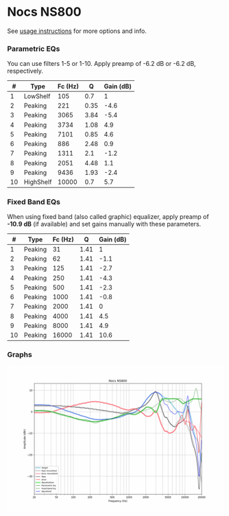 # Nocs NS800
See [usage instructions](https://github.com/jaakkopasanen/AutoEq#usage) for more options and info.

### Parametric EQs
You can use filters 1-5 or 1-10. Apply preamp of -6.2 dB or -6.2 dB, respectively.

|   # | Type      |   Fc (Hz) |    Q |   Gain (dB) |
|-----|-----------|-----------|------|-------------|
|   1 | LowShelf  |       105 | 0.7  |         1   |
|   2 | Peaking   |       221 | 0.35 |        -4.6 |
|   3 | Peaking   |      3065 | 3.84 |        -5.4 |
|   4 | Peaking   |      3734 | 1.08 |         4.9 |
|   5 | Peaking   |      7101 | 0.85 |         4.6 |
|   6 | Peaking   |       886 | 2.48 |         0.9 |
|   7 | Peaking   |      1311 | 2.1  |        -1.2 |
|   8 | Peaking   |      2051 | 4.48 |         1.1 |
|   9 | Peaking   |      9436 | 1.93 |        -2.4 |
|  10 | HighShelf |     10000 | 0.7  |         5.7 |

### Fixed Band EQs
When using fixed band (also called graphic) equalizer, apply preamp of **-10.9 dB** (if available) and set gains manually with these parameters.

|   # | Type    |   Fc (Hz) |    Q |   Gain (dB) |
|-----|---------|-----------|------|-------------|
|   1 | Peaking |        31 | 1.41 |         1   |
|   2 | Peaking |        62 | 1.41 |        -1.1 |
|   3 | Peaking |       125 | 1.41 |        -2.7 |
|   4 | Peaking |       250 | 1.41 |        -4.3 |
|   5 | Peaking |       500 | 1.41 |        -2.3 |
|   6 | Peaking |      1000 | 1.41 |        -0.8 |
|   7 | Peaking |      2000 | 1.41 |         0   |
|   8 | Peaking |      4000 | 1.41 |         4.5 |
|   9 | Peaking |      8000 | 1.41 |         4.9 |
|  10 | Peaking |     16000 | 1.41 |        10.6 |

### Graphs
![](./Nocs%20NS800.png)
